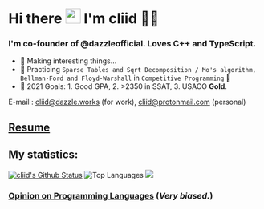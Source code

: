 <h1 align="left">Hi there <a target="_blank"><img src="https://media.giphy.com/media/hvRJCLFzcasrR4ia7z/giphy.gif" width="30px" style="max-width:100%;"></a> I'm cliid 👨‍💻</h1>

### I'm co-founder of @dazzleofficial. Loves C++ and TypeScript.

- 🔭 Making interesting things...
- 🌱 Practicing `Sparse Tables and Sqrt Decomposition / Mo's algorithm, Bellman-Ford and Floyd-Warshall` in `Competitive Programming` 🤣
- 🥅 2021 Goals: 1. Good GPA, 2. >2350 in SSAT, 3. USACO **Gold**.

E-mail : [cliid@dazzle.works](mailto:cliid@dazzle.works) (for work), [cliid@protonmail.com](mailto:cliid@protonmail.com) (personal)

## [Resume](resume.md)

## My statistics:

[![cliid's Github Status](https://github-readme-stats.vercel.app/api?username=cliid&show_icons=true&layout=compact&theme=dark)](https://github.com/cliid)
![Top Languages](https://github-readme-stats.vercel.app/api/top-langs/?username=cliid&layout=compact&theme=dark)
![](https://komarev.com/ghpvc/?username=cliid&color=blueviolet)

### [Opinion on Programming Languages](programming-langs-opinion.md) (*Very biased.*)
